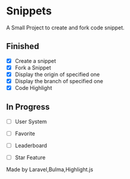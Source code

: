 
# Snippets

 A Small Project to create and fork code snippet.

## Finished

* [x] Create a snippet
* [x] Fork a Snippet
* [x] Display the origin of specified one
* [x] Display the branch of specified one
* [x] Code Highlight

## In Progress

* [ ] User System
* [ ] Favorite
* [ ] Leaderboard
* [ ] Star Feature


Made by Laravel,Bulma,Highlight.js
